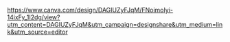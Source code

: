 https://www.canva.com/design/DAGIUZyFJqM/FNoimoIyi-14ixFy_1I2dg/view?utm_content=DAGIUZyFJqM&utm_campaign=designshare&utm_medium=link&utm_source=editor

